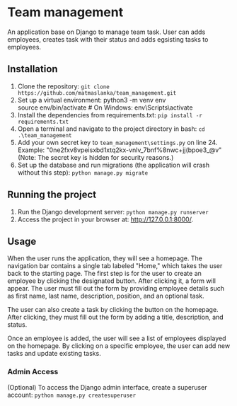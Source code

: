 # Team management
An application base on Django to manage team task. User can adds employees, creates task with their status and adds egsisting tasks to employees.

## Installation

1. Clone the repository:
   `git clone https://github.com/matmaslanka/team_management.git`
2. Set up a virtual environment:
   python3 -m venv env <br/>
   source env/bin/activate  # On Windows: env\Scripts\activate
3. Install the dependencies from requirements.txt:
   `pip install -r requirements.txt`
4.  Open a terminal and navigate to the project directory in bash: 
   `cd .\team_management`
5. Add your own secret key to `team_management\settings.py` on line 24.
   Example: "0ne2fxv8vpeisxbd1xtq2kx-vnlv_7bnf%8nwc+jj(bpoe3_@v"
   (Note: The secret key is hidden for security reasons.)
6. Set up the database and run migrations (the application will crash without this step):
   `python manage.py migrate`

## Running the project
1. Run the Django development server:
   `python manage.py runserver`
2. Access the project in your browser at: http://127.0.0.1:8000/.

## Usage

When the user runs the application, they will see a homepage. The navigation bar contains a single tab labeled "Home," which takes the user back to the starting page. The first step is for the user to create an employee by clicking the designated button. After clicking it, a form will appear. The user must fill out the form by providing employee details such as first name, last name, description, position, and an optional task.

The user can also create a task by clicking the button on the homepage. After clicking, they must fill out the form by adding a title, description, and status.

Once an employee is added, the user will see a list of employees displayed on the homepage. By clicking on a specific employee, the user can add new tasks and update existing tasks.

### Admin Access
(Optional) To access the Django admin interface, create a superuser account:
   `python manage.py createsuperuser`
